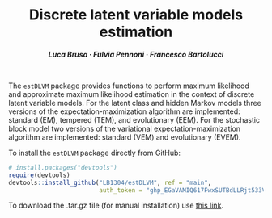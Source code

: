 <h1 align="center">Discrete latent variable models estimation</h1>
<p align="center"> <span style="font-size: 14px;"><em><strong>Luca Brusa &middot; Fulvia Pennoni &middot; Francesco Bartolucci</strong></em></span> </p>
<br>

The `estDLVM` package provides functions to perform maximum likelihood and approximate maximum likelihood estimation in the context of discrete latent variable models. For the latent class and hidden Markov models three versions of the expectation-maximization algorithm are implemented: standard (EM), tempered (TEM), and evolutionary (EEM). For the stochastic block model two versions of the variational expectation-maximization algorithm are implemented: standard (VEM) and evolutionary (EVEM).

To install the `estDLVM` package directly from GitHub:
```r
# install.packages("devtools")
require(devtools)
devtools::install_github("LB1304/estDLVM", ref = "main", 
                         auth_token = "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")
```

To download the .tar.gz file (for manual installation) use [this link](https://github.com/LB1304/estDLVM/archive/main.tar.gz).
